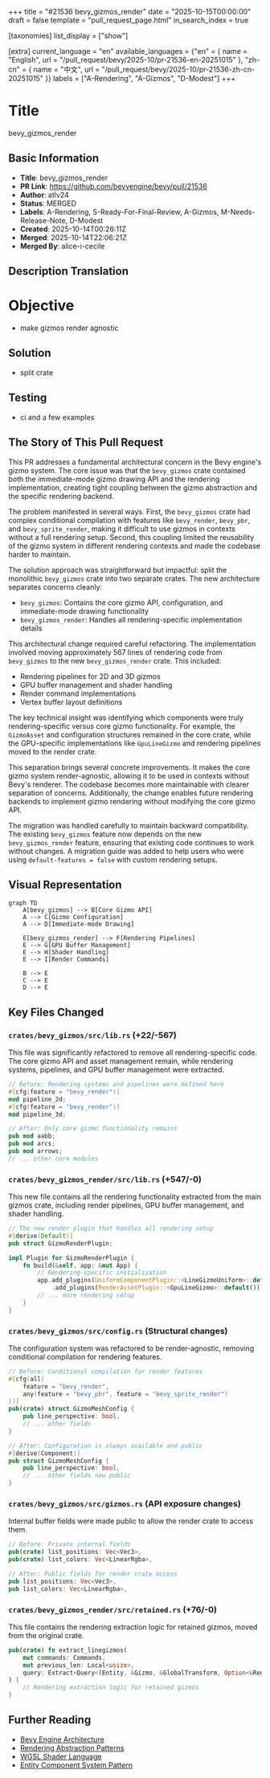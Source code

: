 +++
title = "#21536 bevy_gizmos_render"
date = "2025-10-15T00:00:00"
draft = false
template = "pull_request_page.html"
in_search_index = true

[taxonomies]
list_display = ["show"]

[extra]
current_language = "en"
available_languages = {"en" = { name = "English", url = "/pull_request/bevy/2025-10/pr-21536-en-20251015" }, "zh-cn" = { name = "中文", url = "/pull_request/bevy/2025-10/pr-21536-zh-cn-20251015" }}
labels = ["A-Rendering", "A-Gizmos", "D-Modest"]
+++

# Title
bevy_gizmos_render

## Basic Information
- **Title**: bevy_gizmos_render
- **PR Link**: https://github.com/bevyengine/bevy/pull/21536
- **Author**: atlv24
- **Status**: MERGED
- **Labels**: A-Rendering, S-Ready-For-Final-Review, A-Gizmos, M-Needs-Release-Note, D-Modest
- **Created**: 2025-10-14T00:26:11Z
- **Merged**: 2025-10-14T22:06:21Z
- **Merged By**: alice-i-cecile

## Description Translation
# Objective

- make gizmos render agnostic

## Solution

- split crate

## Testing

- ci and a few examples

## The Story of This Pull Request

This PR addresses a fundamental architectural concern in the Bevy engine's gizmo system. The core issue was that the `bevy_gizmos` crate contained both the immediate-mode gizmo drawing API and the rendering implementation, creating tight coupling between the gizmo abstraction and the specific rendering backend.

The problem manifested in several ways. First, the `bevy_gizmos` crate had complex conditional compilation with features like `bevy_render`, `bevy_pbr`, and `bevy_sprite_render`, making it difficult to use gizmos in contexts without a full rendering setup. Second, this coupling limited the reusability of the gizmo system in different rendering contexts and made the codebase harder to maintain.

The solution approach was straightforward but impactful: split the monolithic `bevy_gizmos` crate into two separate crates. The new architecture separates concerns cleanly:
- `bevy_gizmos`: Contains the core gizmo API, configuration, and immediate-mode drawing functionality
- `bevy_gizmos_render`: Handles all rendering-specific implementation details

This architectural change required careful refactoring. The implementation involved moving approximately 567 lines of rendering code from `bevy_gizmos` to the new `bevy_gizmos_render` crate. This included:
- Rendering pipelines for 2D and 3D gizmos
- GPU buffer management and shader handling
- Render command implementations
- Vertex buffer layout definitions

The key technical insight was identifying which components were truly rendering-specific versus core gizmo functionality. For example, the `GizmoAsset` and configuration structures remained in the core crate, while the GPU-specific implementations like `GpuLineGizmo` and rendering pipelines moved to the render crate.

This separation brings several concrete improvements. It makes the core gizmo system render-agnostic, allowing it to be used in contexts without Bevy's renderer. The codebase becomes more maintainable with clearer separation of concerns. Additionally, the change enables future rendering backends to implement gizmo rendering without modifying the core gizmo API.

The migration was handled carefully to maintain backward compatibility. The existing `bevy_gizmos` feature now depends on the new `bevy_gizmos_render` feature, ensuring that existing code continues to work without changes. A migration guide was added to help users who were using `default-features = false` with custom rendering setups.

## Visual Representation

```mermaid
graph TD
    A[bevy_gizmos] --> B[Core Gizmo API]
    A --> C[Gizmo Configuration]
    A --> D[Immediate-mode Drawing]
    
    E[bevy_gizmos_render] --> F[Rendering Pipelines]
    E --> G[GPU Buffer Management]
    E --> H[Shader Handling]
    E --> I[Render Commands]
    
    B --> E
    C --> E
    D --> E
```

## Key Files Changed

### `crates/bevy_gizmos/src/lib.rs` (+22/-567)
This file was significantly refactored to remove all rendering-specific code. The core gizmo API and asset management remain, while rendering systems, pipelines, and GPU buffer management were extracted.

```rust
// Before: Rendering systems and pipelines were defined here
#[cfg(feature = "bevy_render")]
mod pipeline_2d;
#[cfg(feature = "bevy_render")]
mod pipeline_3d;

// After: Only core gizmo functionality remains
pub mod aabb;
pub mod arcs;
pub mod arrows;
// ... other core modules
```

### `crates/bevy_gizmos_render/src/lib.rs` (+547/-0)
This new file contains all the rendering functionality extracted from the main gizmos crate, including render pipelines, GPU buffer management, and shader handling.

```rust
// The new render plugin that handles all rendering setup
#[derive(Default)]
pub struct GizmoRenderPlugin;

impl Plugin for GizmoRenderPlugin {
    fn build(&self, app: &mut App) {
        // Rendering-specific initialization
        app.add_plugins(UniformComponentPlugin::<LineGizmoUniform>::default())
            .add_plugins(RenderAssetPlugin::<GpuLineGizmo>::default());
        // ... more rendering setup
    }
}
```

### `crates/bevy_gizmos/src/config.rs` (Structural changes)
The configuration system was refactored to be render-agnostic, removing conditional compilation for rendering features.

```rust
// Before: Conditional compilation for render features
#[cfg(all(
    feature = "bevy_render",
    any(feature = "bevy_pbr", feature = "bevy_sprite_render")
))]
pub(crate) struct GizmoMeshConfig {
    pub line_perspective: bool,
    // ... other fields
}

// After: Configuration is always available and public
#[derive(Component)]
pub struct GizmoMeshConfig {
    pub line_perspective: bool,
    // ... other fields now public
}
```

### `crates/bevy_gizmos/src/gizmos.rs` (API exposure changes)
Internal buffer fields were made public to allow the render crate to access them.

```rust
// Before: Private internal fields
pub(crate) list_positions: Vec<Vec3>,
pub(crate) list_colors: Vec<LinearRgba>,

// After: Public fields for render crate access
pub list_positions: Vec<Vec3>,
pub list_colors: Vec<LinearRgba>,
```

### `crates/bevy_gizmos_render/src/retained.rs` (+76/-0)
This file contains the rendering extraction logic for retained gizmos, moved from the original crate.

```rust
pub(crate) fn extract_linegizmos(
    mut commands: Commands,
    mut previous_len: Local<usize>,
    query: Extract<Query<(Entity, &Gizmo, &GlobalTransform, Option<&RenderLayers>)>>,
) {
    // Rendering extraction logic for retained gizmos
}
```

## Further Reading

- [Bevy Engine Architecture](https://bevyengine.org/learn/quick-start/getting-started/setup/)
- [Rendering Abstraction Patterns](https://github.com/bevyengine/bevy/blob/main/ARCHITECTURE.md)
- [WGSL Shader Language](https://gpuweb.github.io/gpuweb/wgsl/)
- [Entity Component System Pattern](https://en.wikipedia.org/wiki/Entity_component_system)